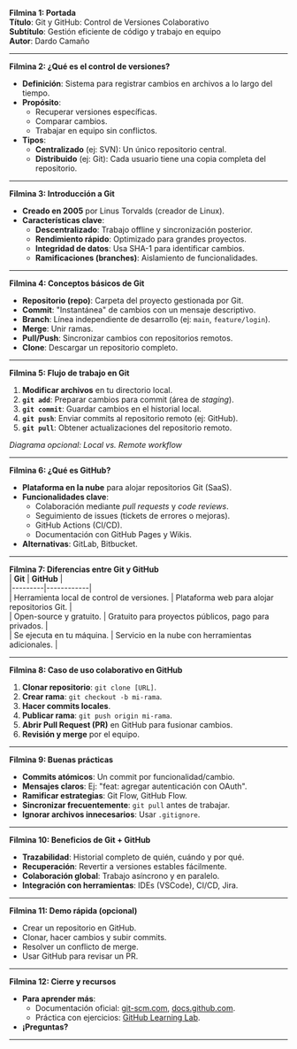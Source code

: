 **Filmina 1: Portada**  
**Título**: Git y GitHub: Control de Versiones Colaborativo  
**Subtítulo**: Gestión eficiente de código y trabajo en equipo  
**Autor**: Dardo Camaño  

---

**Filmina 2: ¿Qué es el control de versiones?**  
- **Definición**: Sistema para registrar cambios en archivos a lo largo del tiempo.  
- **Propósito**:  
  - Recuperar versiones específicas.  
  - Comparar cambios.  
  - Trabajar en equipo sin conflictos.  
- **Tipos**:  
  - **Centralizado** (ej: SVN): Un único repositorio central.  
  - **Distribuido** (ej: Git): Cada usuario tiene una copia completa del repositorio.  

---

**Filmina 3: Introducción a Git**  
- **Creado en 2005** por Linus Torvalds (creador de Linux).  
- **Características clave**:  
  - **Descentralizado**: Trabajo offline y sincronización posterior.  
  - **Rendimiento rápido**: Optimizado para grandes proyectos.  
  - **Integridad de datos**: Usa SHA-1 para identificar cambios.  
  - **Ramificaciones (branches)**: Aislamiento de funcionalidades.  

---

**Filmina 4: Conceptos básicos de Git**  
- **Repositorio (repo)**: Carpeta del proyecto gestionada por Git.  
- **Commit**: "Instantánea" de cambios con un mensaje descriptivo.  
- **Branch**: Línea independiente de desarrollo (ej: `main`, `feature/login`).  
- **Merge**: Unir ramas.  
- **Pull/Push**: Sincronizar cambios con repositorios remotos.  
- **Clone**: Descargar un repositorio completo.  

---

**Filmina 5: Flujo de trabajo en Git**  
1. **Modificar archivos** en tu directorio local.  
2. **`git add`**: Preparar cambios para commit (área de *staging*).  
3. **`git commit`**: Guardar cambios en el historial local.  
4. **`git push`**: Enviar commits al repositorio remoto (ej: GitHub).  
5. **`git pull`**: Obtener actualizaciones del repositorio remoto.  

*Diagrama opcional: Local vs. Remote workflow*  

---

**Filmina 6: ¿Qué es GitHub?**  
- **Plataforma en la nube** para alojar repositorios Git (SaaS).  
- **Funcionalidades clave**:  
  - Colaboración mediante *pull requests* y *code reviews*.  
  - Seguimiento de issues (tickets de errores o mejoras).  
  - GitHub Actions (CI/CD).  
  - Documentación con GitHub Pages y Wikis.  
- **Alternativas**: GitLab, Bitbucket.  

---

**Filmina 7: Diferencias entre Git y GitHub**  
| **Git** | **GitHub** |  
|---------|------------|  
| Herramienta local de control de versiones. | Plataforma web para alojar repositorios Git. |  
| Open-source y gratuito. | Gratuito para proyectos públicos, pago para privados. |  
| Se ejecuta en tu máquina. | Servicio en la nube con herramientas adicionales. |  

---

**Filmina 8: Caso de uso colaborativo en GitHub**  
1. **Clonar repositorio**: `git clone [URL]`.  
2. **Crear rama**: `git checkout -b mi-rama`.  
3. **Hacer commits locales**.  
4. **Publicar rama**: `git push origin mi-rama`.  
5. **Abrir Pull Request (PR)** en GitHub para fusionar cambios.  
6. **Revisión y merge** por el equipo.  

---

**Filmina 9: Buenas prácticas**  
- **Commits atómicos**: Un commit por funcionalidad/cambio.  
- **Mensajes claros**: Ej: "feat: agregar autenticación con OAuth".  
- **Ramificar estrategias**: Git Flow, GitHub Flow.  
- **Sincronizar frecuentemente**: `git pull` antes de trabajar.  
- **Ignorar archivos innecesarios**: Usar `.gitignore`.  

---

**Filmina 10: Beneficios de Git + GitHub**  
- **Trazabilidad**: Historial completo de quién, cuándo y por qué.  
- **Recuperación**: Revertir a versiones estables fácilmente.  
- **Colaboración global**: Trabajo asíncrono y en paralelo.  
- **Integración con herramientas**: IDEs (VSCode), CI/CD, Jira.  

---

**Filmina 11: Demo rápida (opcional)**  
- Crear un repositorio en GitHub.  
- Clonar, hacer cambios y subir commits.  
- Resolver un conflicto de merge.  
- Usar GitHub para revisar un PR.  

---

**Filmina 12: Cierre y recursos**  
- **Para aprender más**:  
  - Documentación oficial: [git-scm.com](https://git-scm.com/), [docs.github.com](https://docs.github.com/).  
  - Práctica con ejercicios: [GitHub Learning Lab](https://lab.github.com/).  
- **¡Preguntas?**  

--- 

